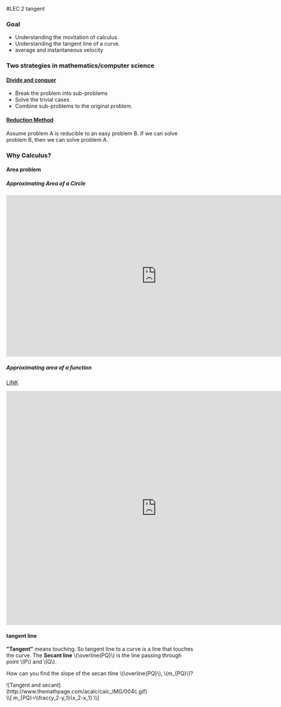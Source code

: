 #LEC 2 tangent 

### Goal 

 * Understanding the movitation of calculus
 * Understanding the tangent line of a curve.
 * average and instantaneous velocity

### Two strategies in mathematics/computer science

#### [Divide and conquer](http://en.wikipedia.org/wiki/Divide_and_conquer_algorithms)

 * Break the problem into sub-problems
 * Solve the trivial cases
 * Combine sub-problems to the original problem.

#### [Reduction Method](http://en.wikipedia.org/wiki/Reduction_%28complexity%29)

Assume problem A is reducible to an easy problem B. If we can solve problem B, then we can solve problem A.

### Why Calculus?


#### Area problem
##### Approximating Area of a Circle

<iframe scrolling="no" src="https://tube.geogebra.org/material/iframe/id/53544/width/800/height/430/border/888888/rc/true/ai/false/sdz/true/smb/false/stb/false/stbh/true/ld/false/sri/true/at/auto" width="800px" height="430px" style="border:0px;"> </iframe>

##### Approximating area of a function
[LINK](http://tube.geogebra.org/material/show/id/592941)
<iframe scrolling="no" src="https://tube.geogebra.org/material/iframe/id/592941/width/800/height/623/border/888888/rc/false/ai/false/sdz/true/smb/false/stb/false/stbh/true/ld/false/sri/true/at/auto" width="800px" height="623px" style="border:0px;"> </iframe>

#### tangent line

**"Tangent"** means touching. So tangent line to a curve is a line that touches the curve.
The **Secant line** \\(\overline{PQ}\\) is the line passing through point \\(P\\) and \\(Q\\).

How can you find the slope of the secan tline \\(\overline{PQ}\\), \\(m_{PQ}\\)?
<div class="row">
<div class="col-md-6">
![Tangent and secant](http://www.themathpage.com/acalc/calc_IMG/004c.gif)
</div>
<div class="col-md-6">
\\[
m_{PQ}=\\frac{y_2-y_1}{x_2-x_1}
\\]
</div>



